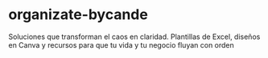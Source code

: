 # organizate-bycande
Soluciones que transforman el caos en claridad. Plantillas de Excel, diseños en Canva y recursos para que tu vida y tu negocio fluyan con orden
